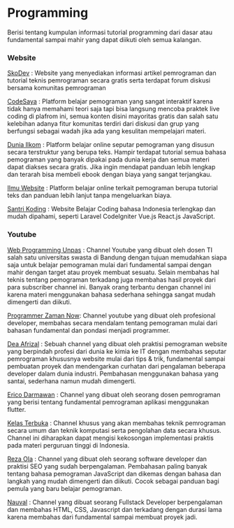 # Programming 

Berisi tentang kumpulan informasi tutorial programming dari dasar atau fundamental sampai mahir yang dapat diikuti oleh semua kalangan.


### Website

[SkoDev](https://sko.dev/) : Website yang menyediakan informasi artikel pemrograman dan tutorial teknis pemrograman secara gratis serta terdapat forum diskusi bersama komunitas pemrograman

[CodeSaya](https://codesaya.com/) : Platform belajar pemograman yang sangat interaktif karena tidak hanya memahami teori saja tapi bisa langsung mencoba praktek live coding di plafrom ini, semua konten disini mayoritas gratis dan salah satu kelebihan adanya fitur komunitas terdiri dari diskusi dan grup yang berfungsi sebagai wadah jika ada yang kesulitan mempelajari materi.

[Dunia Ilkom](https://www.duniailkom.com/) : Platform belajar online seputar pemograman yang disusun secara terstruktur yang berupa teks. Hampir terdapat tutorial semua bahasa pemograman yang banyak dipakai pada dunia kerja dan semua materi dapat diakses secara gratis. Jika ingin mendapat panduan lebih lengkap dan terarah bisa membeli ebook dengan biaya yang sangat terjangkau.

[Ilmu Website](https://www.ilmuwebsite.com/) : Platform belajar online terkait pemograman berupa tutorial teks dan panduan lebih lanjut tanpa mengeluarkan biaya.

[Santri Koding](https://santrikoding.com/) : Website Belajar Coding bahasa Indonesia terlengkap dan mudah dipahami, seperti Laravel CodeIgniter Vue.js React.js JavaScript.

### Youtube

[Web Programming Unpas](https://www.youtube.com/c/webprogrammingunpas) : Channel Youtube yang dibuat oleh dosen TI salah satu universitas swasta di Bandung dengan tujuan memudahkan siapa saja untuk belajar pemograman mulai dari fundamental sampai dengan mahir dengan target atau proyek membuat sesuatu. Selain membahas hal teknis tentang pemograman terkadang juga membahas hasil proyek dari para subscriber channel ini. Banyak orang terbantu dengan channel ini karena materi menggunakan bahasa sederhana sehingga sangat mudah dimengerti dan diikuti.

[Programmer Zaman Now](https://www.youtube.com/@ProgrammerZamanNow/about): Channel youtube yang dibuat oleh profesional developer, membahas secara mendalam tentang pemograman mulai dari bahasan fundamental dan pondasi menjadi programmer.

[Dea Afrizal](https://www.youtube.com/@deaafrizal) : Sebuah channel yang dibuat oleh praktisi pemograman website yang berpindah profesi dari dunia ke kimia ke IT dengan membahas seputar pemrograman khususnya website mulai dari tips & trik, fundamental sampai pembuatan proyek dan mendengarkan curhatan dari pengalaman beberapa developer dalam dunia industri. Pembahasan menggunakan bahasa yang santai, sederhana namun mudah dimengerti.

[Erico Darmawan](https://www.youtube.com/c/ericodarmawanhandoyo) : Channel yang dibuat oleh seorang dosen pemrograman yang berisi tentang fundamental pemrograman aplikasi menggunakan flutter.

[Kelas Terbuka](https://www.youtube.com/@KelasTerbuka/featured) : Channel khusus yang akan membahas teknik pemrograman secara umum dan teknik komputasi serta pengolahan data secara khusus. Channel ini diharapkan dapat mengisi kekosongan implementasi praktis pada materi perguruan tinggi di Indonesia.

[Reza Ola](https://www.youtube.com/c/rezaola) : Channel yang dibuat oleh seorang software developer dan praktisi SEO yang sudah berpengalaman. Pembahasan paling banyak tentang bahasa pemograman JavaScript dan dikemas dengan bahasa dan langkah yang mudah dimengerti dan diikuti. Cocok sebagai panduan bagi pemula yang baru belajar pemograman.

[Nauval](https://www.youtube.com/@mhdnauvalazhar) : Channel yang dibuat seorang Fullstack Developer berpengalaman dan membahas HTML, CSS, Javascript dan terkadang dengan durasi lama karena membahas dari fundamental sampai membuat proyek jadi.